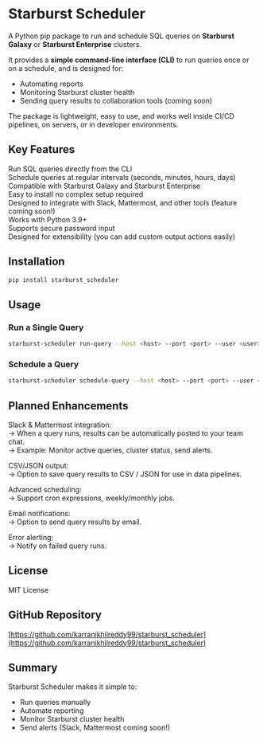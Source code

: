 
# Starburst Scheduler

A Python pip package to run and schedule SQL queries on **Starburst Galaxy** or **Starburst Enterprise** clusters.

It provides a **simple command-line interface (CLI)** to run queries once or on a schedule, and is designed for:
- Automating reports
- Monitoring Starburst cluster health
- Sending query results to collaboration tools (coming soon)

The package is lightweight, easy to use, and works well inside CI/CD pipelines, on servers, or in developer environments.

## Key Features

 Run SQL queries directly from the CLI  
 Schedule queries at regular intervals (seconds, minutes, hours, days)  
 Compatible with Starburst Galaxy and Starburst Enterprise  
 Easy to install no complex setup required  
 Designed to integrate with Slack, Mattermost, and other tools (feature coming soon!)  
 Works with Python 3.9+  
 Supports secure password input  
 Designed for extensibility (you can add custom output actions easily)

## Installation

```bash
pip install starburst_scheduler
```

## Usage

### Run a Single Query

```bash
starburst-scheduler run-query --host <host> --port <port> --user <user> --password <password> --catalog sample --schema burstbank --query "SELECT * FROM system.runtime.nodes"
```

### Schedule a Query

```bash
starburst-scheduler schedule-query --host <host> --port <port> --user <user> --password <password> --catalog sample --schema burstbank --query "SELECT * FROM system.runtime.nodes" --frequency 60 --time-unit seconds
```

## Planned Enhancements

 Slack & Mattermost integration:  
-> When a query runs, results can be automatically posted to your team chat.  
-> Example: Monitor active queries, cluster status, send alerts.

 CSV/JSON output:  
-> Option to save query results to CSV / JSON for use in data pipelines.

 Advanced scheduling:  
-> Support cron expressions, weekly/monthly jobs.

 Email notifications:  
-> Option to send query results by email.

 Error alerting:  
-> Notify on failed query runs.

## License

MIT License

## GitHub Repository

[https://github.com/karranikhilreddy99/starburst_scheduler](https://github.com/karranikhilreddy99/starburst_scheduler)

## Summary

Starburst Scheduler makes it simple to:
- Run queries manually  
- Automate reporting  
- Monitor Starburst cluster health  
- Send alerts (Slack, Mattermost coming soon!)
